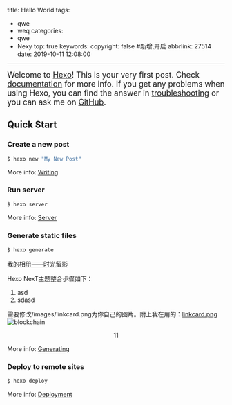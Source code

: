 title: Hello World
tags:
  - qwe
  - weq
categories:
  - qwe
  - Nexy
top: true
keywords: 
copyright: false #新增,开启
abbrlink: 27514
date: 2019-10-11 12:08:00
---
<font size=4>Welcome to [Hexo](https://hexo.io/)! This is your very first post. Check [documentation](https://hexo.io/docs/) for more info. If you get any problems when using Hexo, you can find the answer in [troubleshooting](https://hexo.io/docs/troubleshooting.html) or you can ask me on [GitHub](https://github.com/hexojs/hexo/issues).
</font>
## Quick Start

### Create a new post

``` bash
$ hexo new "My New Post"
```

More info: [Writing](https://hexo.io/docs/writing.html)

### Run server

``` bash
$ hexo server
```

More info: [Server](https://hexo.io/docs/server.html)

### Generate static files

``` bash
$ hexo generate
```


<a href="https://leafjame.github.io/photos/" class="LinkCard">我的相册——时光留影</a>

Hexo NexT主题整合步骤如下：
   1. asd
   2. sdasd

需要修改/images/linkcard.png为你自己的图片。附上我在用的：<a class="btn" href="https://leafjame.github.io/images/linkcard.png"><i class="fa fa-download fa-lg fa-fw"></i>linkcard.png</a>
![blockchain](http://pic26.nipic.com/20121221/9252150_142515375000_2.jpg)
<center>11</center>

More info: [Generating](https://hexo.io/docs/generating.html)

### Deploy to remote sites

``` bash
$ hexo deploy
```

More info: [Deployment](https://hexo.io/docs/deployment.html)
